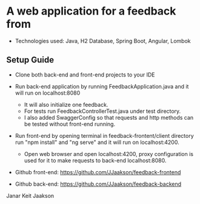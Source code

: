 # A web application for a feedback from
* Technologies used: Java, H2 Database, Spring Boot, Angular, Lombok

## Setup Guide
* Clone both back-end and front-end projects to your IDE
* Run back-end application by running FeedbackApplication.java and it will run on localhost:8080
    * It will also initialize one feedback.
    * For tests run FeedbackControllerTest.java under test directory.
    * I also added SwaggerConfig so that requests and http methods can be tested without front-end running.
* Run front-end by opening terminal in feedback-frontent/client directory run "npm install" and "ng serve" and it will 
run on localhost:4200.
    * Open web browser and open localhost:4200, proxy configuration is used for it to make requests to back-end
    localhost:8080.
      

* Github front-end: https://github.com/JJaakson/feedback-frontend
* Github back-end: https://github.com/JJaakson/feedback-backend

Janar Keit Jaakson